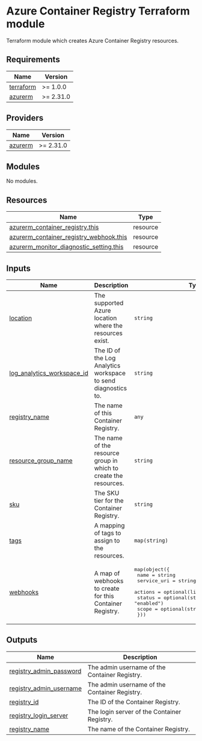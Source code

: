 # Azure Container Registry Terraform module

Terraform module which creates Azure Container Registry resources.

<!-- BEGIN_TF_DOCS -->
## Requirements

| Name | Version |
|------|---------|
| <a name="requirement_terraform"></a> [terraform](#requirement\_terraform) | >= 1.0.0 |
| <a name="requirement_azurerm"></a> [azurerm](#requirement\_azurerm) | >= 2.31.0 |

## Providers

| Name | Version |
|------|---------|
| <a name="provider_azurerm"></a> [azurerm](#provider\_azurerm) | >= 2.31.0 |

## Modules

No modules.

## Resources

| Name | Type |
|------|------|
| [azurerm_container_registry.this](https://registry.terraform.io/providers/hashicorp/azurerm/latest/docs/resources/container_registry) | resource |
| [azurerm_container_registry_webhook.this](https://registry.terraform.io/providers/hashicorp/azurerm/latest/docs/resources/container_registry_webhook) | resource |
| [azurerm_monitor_diagnostic_setting.this](https://registry.terraform.io/providers/hashicorp/azurerm/latest/docs/resources/monitor_diagnostic_setting) | resource |

## Inputs

| Name | Description | Type | Default | Required |
|------|-------------|------|---------|:--------:|
| <a name="input_location"></a> [location](#input\_location) | The supported Azure location where the resources exist. | `string` | n/a | yes |
| <a name="input_log_analytics_workspace_id"></a> [log\_analytics\_workspace\_id](#input\_log\_analytics\_workspace\_id) | The ID of the Log Analytics workspace to send diagnostics to. | `string` | n/a | yes |
| <a name="input_registry_name"></a> [registry\_name](#input\_registry\_name) | The name of this Container Registry. | `any` | n/a | yes |
| <a name="input_resource_group_name"></a> [resource\_group\_name](#input\_resource\_group\_name) | The name of the resource group in which to create the resources. | `string` | n/a | yes |
| <a name="input_sku"></a> [sku](#input\_sku) | The SKU tier for the Container Registry. | `string` | `"Basic"` | no |
| <a name="input_tags"></a> [tags](#input\_tags) | A mapping of tags to assign to the resources. | `map(string)` | `{}` | no |
| <a name="input_webhooks"></a> [webhooks](#input\_webhooks) | A map of webhooks to create for this Container Registry. | <pre>map(object({<br>    name        = string<br>    service_uri = string<br>    actions     = optional(list(string), ["push"])<br>    status      = optional(string, "enabled")<br>    scope       = optional(string, "")<br>  }))</pre> | `{}` | no |

## Outputs

| Name | Description |
|------|-------------|
| <a name="output_registry_admin_password"></a> [registry\_admin\_password](#output\_registry\_admin\_password) | The admin username of the Container Registry. |
| <a name="output_registry_admin_username"></a> [registry\_admin\_username](#output\_registry\_admin\_username) | The admin username of the Container Registry. |
| <a name="output_registry_id"></a> [registry\_id](#output\_registry\_id) | The ID of the Container Registry. |
| <a name="output_registry_login_server"></a> [registry\_login\_server](#output\_registry\_login\_server) | The login server of the Container Registry. |
| <a name="output_registry_name"></a> [registry\_name](#output\_registry\_name) | The name of the Container Registry. |
<!-- END_TF_DOCS -->